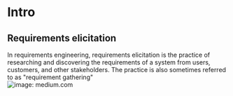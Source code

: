 # Intro
## Requirements elicitation
In requirements engineering, requirements elicitation is the practice of researching and discovering the requirements of a system from users, customers, and other stakeholders. The practice is also sometimes referred to as "requirement gathering"  
![image: medium.com](https://cdn-images-1.medium.com/max/1600/1*ntfyVZh2vP-YPaRGyqL-zA.png)
